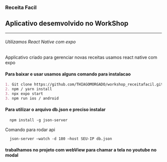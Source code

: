 ### Receita Facil 

## Aplicativo desemvolvido no WorkShop 

----------

###### Utilizamos React Native com expo 

<p>
  Applicativo criado para gerenciar novas receitas 
  usamos react native com expo 
</p>

#### Para baixar e usar usamos alguns comando para instalacao 
```markdown
1. Git clone https://github.com/THIAGOMORGADO/workshop_receitafacil.git
2. npm / yarn install
3. npx expo start 
3. npm run ios / android
```
#### Para utilizar o arquivo db.json e preciso instalar 
```markdown
  npm install -g json-server 
```
  Comando para rodar api

```markdown
  json-server –watch -d 180 –host SEU-IP db.json
```

#### trabalhamos no projeto com webView para chamar a tela no youtube no modal